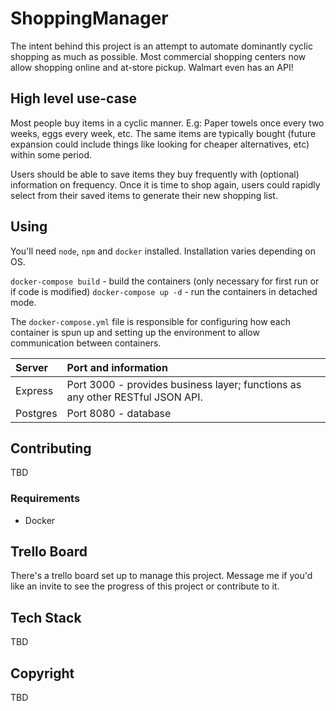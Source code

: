 # ShoppingManager

The intent behind this project is an attempt to automate dominantly cyclic shopping as much as possible. Most commercial shopping centers now allow shopping online and at-store pickup. Walmart even has an API!

## High level use-case

Most people buy items in a cyclic manner. E.g: Paper towels once every two weeks, eggs every week, etc. The same items are typically bought (future expansion could include things like looking for cheaper alternatives, etc) within some period.

Users should be able to save items they buy frequently with (optional) information on frequency. Once it is time to shop again, users could rapidly select from their saved items to generate their new shopping list.

## Using

You'll need `node`, `npm` and `docker` installed. Installation varies depending on OS.

`docker-compose build` - build the containers (only necessary for first run or if code is modified)
`docker-compose up -d` - run the containers in detached mode.

The `docker-compose.yml` file is responsible for configuring how each container is spun up and setting up the environment to allow communication between containers.

| Server | Port and information |
|:---|:----|
| Express | Port 3000 - provides business layer; functions as any other RESTful JSON API. |
| Postgres | Port 8080 - database |

## Contributing

TBD

### Requirements

* Docker

## Trello Board

There's a trello board set up to manage this project. Message me if you'd like an invite to see the progress of this project or contribute to it.

## Tech Stack

TBD

## Copyright

TBD
